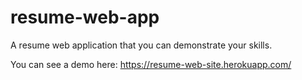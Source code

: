 # resume-web-app

A resume web application that you can demonstrate your skills.

You can see a demo here: https://resume-web-site.herokuapp.com/

